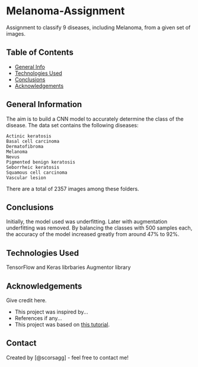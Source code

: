 # Melanoma-Assignment
Assignment to classify 9 diseases, including Melanoma, from a given set of images.

## Table of Contents
* [General Info](#general-information)
* [Technologies Used](#technologies-used)
* [Conclusions](#conclusions)
* [Acknowledgements](#acknowledgements)

<!-- You can include any other section that is pertinent to your problem -->

## General Information
The aim is to build a CNN model to accurately determine the class of the disease.
The data set contains the following diseases:

    Actinic keratosis
    Basal cell carcinoma
    Dermatofibroma
    Melanoma
    Nevus
    Pigmented benign keratosis
    Seborrheic keratosis
    Squamous cell carcinoma
    Vascular lesion

There are a total of 2357 images among these folders.

<!-- You don't have to answer all the questions - just the ones relevant to your project. -->

## Conclusions
Initially, the model used was underfitting. Later with augmentation underfitting was removed.
By balancing the classes with 500 samples each, the accuracy of the model increased greatly from around 47% to 92%.


## Technologies Used
TensorFlow and Keras librbaries
Augmentor library

## Acknowledgements
Give credit here.
- This project was inspired by...
- References if any...
- This project was based on [this tutorial](https://www.example.com).


## Contact
Created by [@scorsagg] - feel free to contact me!


<!-- Optional -->
<!-- ## License -->
<!-- This project is open source and available under the [... License](). -->

<!-- You don't have to include all sections - just the one's relevant to your project -->
